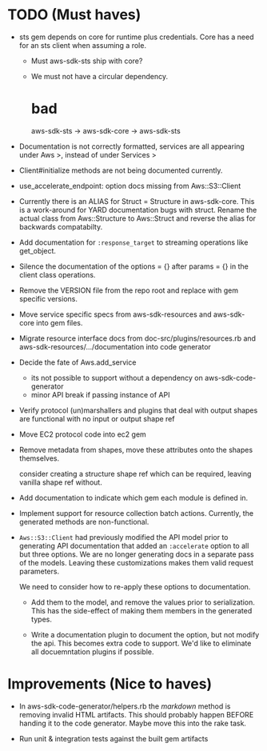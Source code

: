 # TODO (Must haves)

* sts gem depends on core for runtime plus credentials. Core has a
  need for an sts client when assuming a role.

  * Must aws-sdk-sts ship with core?
  * We must not have a circular dependency.

    # bad
    aws-sdk-sts -> aws-sdk-core -> aws-sdk-sts

* Documentation is not correctly formatted, services are all
  appearing under Aws >, instead of under Services >

* Client#initialize methods are not being documented currently.

* use_accelerate_endpoint: option docs missing from Aws::S3::Client

* Currently there is an ALIAS for Struct = Structure in aws-sdk-core.
  This is a work-around for YARD documentation bugs with struct.
  Rename the actual class from Aws::Structure to Aws::Struct
  and reverse the alias for backwards compatabilty.

* Add documentation for `:response_target` to streaming operations
  like get_object.

* Silence the documentation of the options = {} after params = {}
  in the client class operations.

* Remove the VERSION file from the repo root and replace with gem
  specific versions.

* Move service specific specs from aws-sdk-resources and aws-sdk-core
  into gem files.

* Migrate resource interface docs from doc-src/plugins/resources.rb
  and aws-sdk-resources/.../documentation into code generator

* Decide the fate of Aws.add_service
  - its not possible to support without a dependency on aws-sdk-code-generator
  - minor API break if passing instance of API

* Verify protocol (un)marshallers and plugins that deal with output shapes
  are functional with no input or output shape ref

* Move EC2 protocol code into ec2 gem

* Remove metadata from shapes, move these attributes onto the
  shapes themselves.

  consider creating a structure shape ref which can be required,
  leaving vanilla shape ref without.

* Add documentation to indicate which gem each module is defined in.

* Implement support for resource collection batch actions. Currently, the
  generated methods are non-functional.

* `Aws::S3::Client` had previously modified the API model prior to generating
   API documentation that added an `:accelerate` option to all but three options.
   We are no longer generating docs in a separate pass of the models. Leaving
   these customizations makes them valid request parameters.

   We need to consider how to re-apply these options to documentation.

   * Add them to the model, and remove the values prior to serialization.
     This has the side-effect of making them members in the generated types.

   * Write a documentation plugin to document the option, but not modify
     the api. This becomes extra code to support. We'd like to eliminate
     all docuemntation plugins if possible.

# Improvements (Nice to haves)

* In aws-sdk-code-generator/helpers.rb the *markdown* method is removing
  invalid HTML artifacts. This should probably happen BEFORE handing it
  to the code generator. Maybe move this into the rake task.

* Run unit & integration tests against the built gem artifacts
